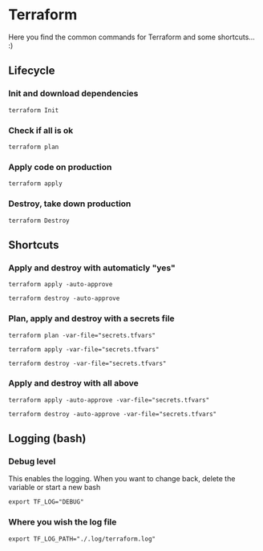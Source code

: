 # Terraform
Here you find the common commands for Terraform and some shortcuts... :)

## Lifecycle
### Init and download dependencies
`terraform Init`

### Check if all is ok
`terraform plan`

### Apply code on production
`terraform apply`

### Destroy, take down production
`terraform Destroy`

## Shortcuts
### Apply and destroy with automaticly "yes"
`terraform apply -auto-approve`

`terraform destroy -auto-approve`

### Plan, apply and destroy with a secrets file
`terraform plan -var-file="secrets.tfvars"` 

`terraform apply -var-file="secrets.tfvars"` 

`terraform destroy -var-file="secrets.tfvars"` 

### Apply and destroy with all above
`terraform apply -auto-approve -var-file="secrets.tfvars"` 

`terraform destroy -auto-approve -var-file="secrets.tfvars"` 

## Logging (bash)
### Debug level
This enables the logging. When you want to change back, delete the variable or start a new bash

`export TF_LOG="DEBUG"`

### Where you wish the log file
`export TF_LOG_PATH="./.log/terraform.log"`